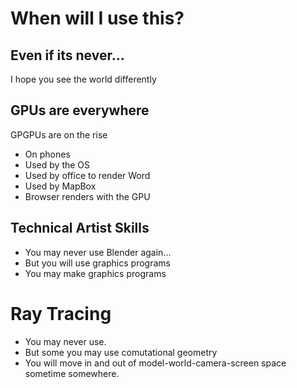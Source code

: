 # When will I use this?

## Even if its never...
I hope you see the world differently

## GPUs are everywhere
GPGPUs are on the rise
- On phones
- Used by the OS
- Used by office to render Word
- Used by MapBox
- Browser renders with the GPU

## Technical Artist Skills
- You may never use Blender again...
- But you will use graphics programs
- You may make graphics programs

# Ray Tracing
- You may never use.
- But some you may use comutational geometry
- You will move in and out of model-world-camera-screen space sometime somewhere.

